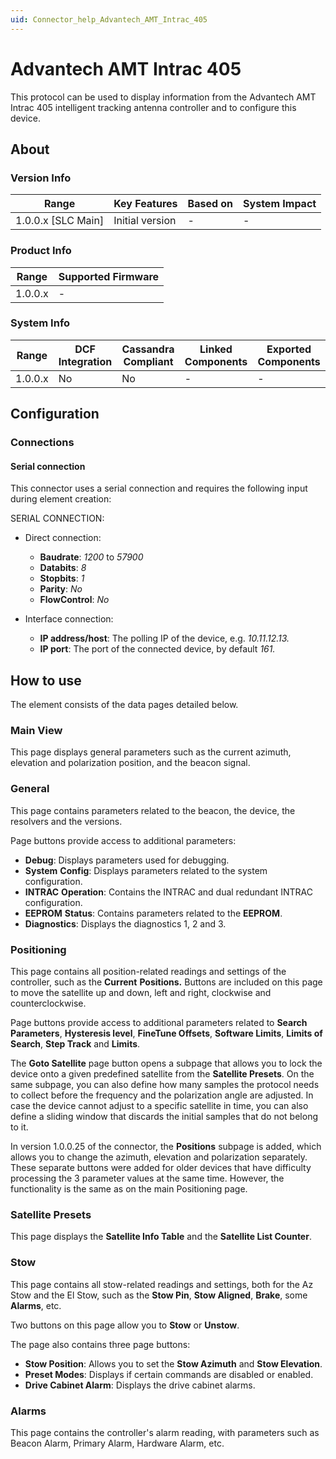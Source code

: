 ```yaml
---
uid: Connector_help_Advantech_AMT_Intrac_405
---
```


# Advantech AMT Intrac 405

This protocol can be used to display information from the Advantech AMT Intrac 405 intelligent tracking antenna controller and to configure this device.

## About

### Version Info

| Range                | Key Features     | Based on     | System Impact     |
|----------------------|------------------|--------------|-------------------|
| 1.0.0.x [SLC Main]   | Initial version  | -            | -                 |

### Product Info

| Range     | Supported Firmware     |
|-----------|------------------------|
| 1.0.0.x   | -                      |

### System Info

| Range     | DCF Integration     | Cassandra Compliant     | Linked Components     | Exported Components     |
|-----------|---------------------|-------------------------|-----------------------|-------------------------|
| 1.0.0.x   | No                  | No                      | -                     | -                       |

## Configuration

### Connections

#### Serial connection

This connector uses a serial connection and requires the following input during element creation:

SERIAL CONNECTION:

- Direct connection:

  - **Baudrate**: *1200* to *57900*
  - **Databits**: *8*
  - **Stopbits**: *1*
  - **Parity**: *No*
  - **FlowControl**: *No*

- Interface connection:

  - **IP address/host**: The polling IP of the device, e.g. *10.11.12.13.*
  - **IP port**: The port of the connected device, by default *161.*

## How to use

The element consists of the data pages detailed below.

### Main View

This page displays general parameters such as the current azimuth, elevation and polarization position, and the beacon signal.

### General

This page contains parameters related to the beacon, the device, the resolvers and the versions.

Page buttons provide access to additional parameters:

- **Debug**: Displays parameters used for debugging.
- **System** **Config**: Displays parameters related to the system configuration.
- **INTRAC** **Operation**: Contains the INTRAC and dual redundant INTRAC configuration.
- **EEPROM** **Status**: Contains parameters related to the **EEPROM**.
- **Diagnostics**: Displays the diagnostics 1, 2 and 3.

### Positioning

This page contains all position-related readings and settings of the controller, such as the **Current** **Positions.** Buttons are included on this page to move the satellite up and down, left and right, clockwise and counterclockwise.

Page buttons provide access to additional parameters related to **Search Parameters**, **Hysteresis level**, **FineTune Offsets**, **Software Limits**, **Limits of Search**, **Step Track** and **Limits**.

The **Goto Satellite** page button opens a subpage that allows you to lock the device onto a given predefined satellite from the **Satellite Presets**. On the same subpage, you can also define how many samples the protocol needs to collect before the frequency and the polarization angle are adjusted. In case the device cannot adjust to a specific satellite in time, you can also define a sliding window that discards the initial samples that do not belong to it.

In version 1.0.0.25 of the connector, the **Positions** subpage is added, which allows you to change the azimuth, elevation and polarization separately. These separate buttons were added for older devices that have difficulty processing the 3 parameter values at the same time. However, the functionality is the same as on the main Positioning page.

### Satellite Presets

This page displays the **Satellite Info Table** and the **Satellite List Counter**.

### Stow

This page contains all stow-related readings and settings, both for the Az Stow and the El Stow, such as the **Stow Pin**, **Stow Aligned**, **Brake**, some **Alarms**, etc.

Two buttons on this page allow you to **Stow** or **Unstow**.

The page also contains three page buttons:

- **Stow Position**: Allows you to set the **Stow Azimuth** and **Stow Elevation**.
- **Preset Modes**: Displays if certain commands are disabled or enabled.
- **Drive Cabinet Alarm**: Displays the drive cabinet alarms.

### Alarms

This page contains the controller's alarm reading, with parameters such as Beacon Alarm, Primary Alarm, Hardware Alarm, etc.
